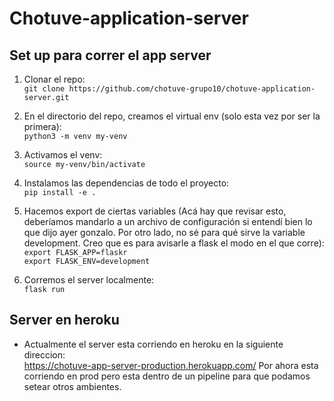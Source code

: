 # Chotuve-application-server

## Set up para correr el app server

1. Clonar el repo:  
```git clone https://github.com/chotuve-grupo10/chotuve-application-server.git```

2. En el directorio del repo, creamos el virtual env (solo esta vez por ser la primera):  
```python3 -m venv my-venv```

3. Activamos el venv:  
```source my-venv/bin/activate```

4. Instalamos las dependencias de todo el proyecto:   
```pip install -e .```   

5. Hacemos export de ciertas variables (Acá hay que revisar esto, deberíamos mandarlo a un archivo de configuración si entendí bien lo que dijo ayer gonzalo. Por otro lado, no sé para qué sirve la variable development. Creo que es para avisarle a flask el modo en el que corre):
```export FLASK_APP=flaskr```   
```export FLASK_ENV=development```   

5. Corremos el server localmente:  
```flask run```

## Server en heroku

- Actualmente el server esta corriendo en heroku en la siguiente direccion:   
https://chotuve-app-server-production.herokuapp.com/
Por ahora esta corriendo en prod pero esta dentro de un pipeline para que podamos setear otros ambientes.



